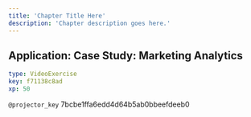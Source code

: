 ```yaml
---
title: 'Chapter Title Here'
description: 'Chapter description goes here.'
---
```


## Application: Case Study: Marketing Analytics

```yaml
type: VideoExercise
key: f71138c8ad
xp: 50
```

`@projector_key`
7bcbe1ffa6edd4d64b5ab0bbeefdeeb0
